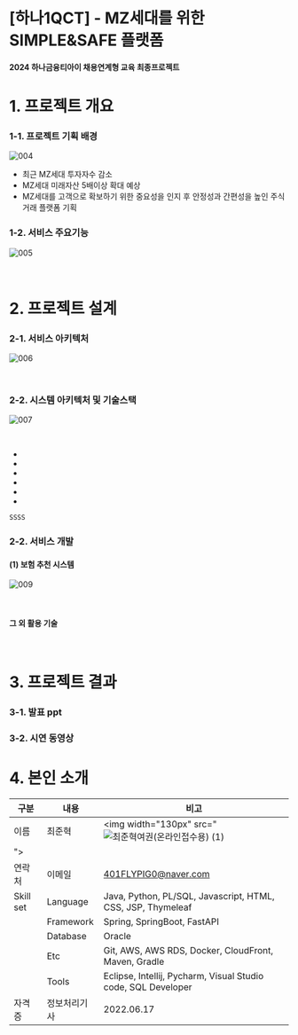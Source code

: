 # [하나1QCT] - MZ세대를 위한 SIMPLE&SAFE 플랫폼

#### 2024 하나금융티아이 채용연계형 교육 최종프로젝트

# 1. 프로젝트 개요

### 1-1. 프로젝트 기획 배경
![004](https://github.com/user-attachments/assets/1d6e9606-0459-42f8-ae59-c1e5362f7e4d)

- 최근 MZ세대 투자자수 감소
- MZ세대 미래자산 5배이상 확대 예상
- MZ세대를 고객으로 확보하기 위한 중요성을 인지 후 안정성과 간편성을 높인 주식거래 플랫폼 기획

### 1-2. 서비스 주요기능
![005](https://github.com/user-attachments/assets/7b247c12-4ded-4745-b49d-364c391dbdae)

 <br/>




# 2. 프로젝트 설계

### 2-1. 서비스 아키텍처
![006](https://github.com/user-attachments/assets/9b0c804c-8b74-43a8-b766-2773d67fbceb)

 <br/>

### 2-2. 시스템 아키텍처 및 기술스택

![007](https://github.com/user-attachments/assets/2eb0a13d-5d4e-433c-a9b9-1642e34959c0)

 <br/>

- 
- 
- 
- 
- 
- 

```
SSSS
```

### 2-2. 서비스 개발

#### (1) 보험 추천 시스템
![009](https://github.com/user-attachments/assets/e8bcf55d-be5f-4eee-95bf-7f06d486553b)

<br/>



#### 그 외 활용 기술

 <br/>

# 3. 프로젝트 결과

### 3-1. 발표 ppt



### 3-2. 시연 동영상




# 4. 본인 소개

| 구분       | 내용                                                                                         | 비고                                                          |
| ---------- | -------------------------------------------------------------------------------------------- | ------------------------------------------------------------- |
| 이름       | 최준혁                                                                                       |     <img width="130px" src="![최준혁여권(온라인접수용) (1)](https://github.com/user-attachments/assets/96e09c3c-446d-4923-b2f0-cacf9c9ced58)
">                                                          |
| 연락처     | 이메일                                                                                       | 401FLYPIG0@naver.com                                            |
| Skill set  | Language                                                                                     | Java, Python, PL/SQL, Javascript, HTML, CSS, JSP, Thymeleaf   |
|            | Framework                                                                                    | Spring, SpringBoot, FastAPI                                     |
|            | Database                                                                                     | Oracle                                                 |
|            | Etc                                                                                          | Git, AWS, AWS RDS, Docker, CloudFront, Maven, Gradle          |
|            | Tools                                                                                        | Eclipse, Intellij, Pycharm, Visual Studio code, SQL Developer |
| 자격증     | 정보처리기사                                                                                 | 2022.06.17                                                    |
